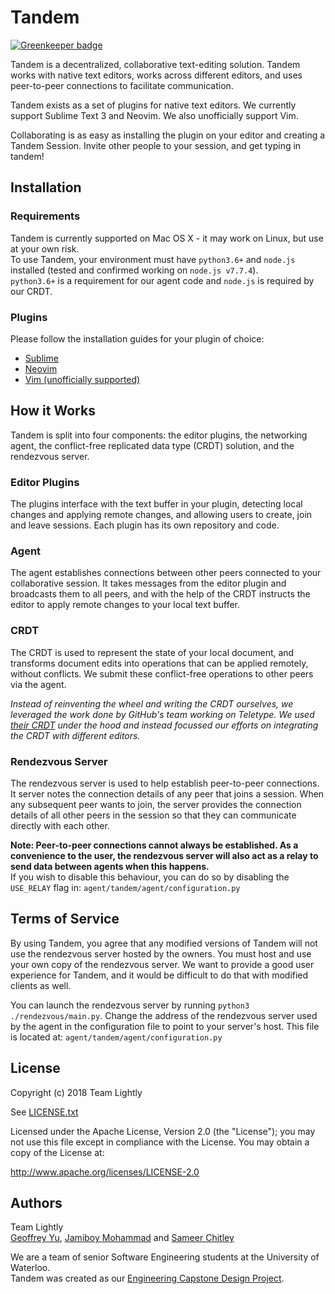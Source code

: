 # Tandem

[![Greenkeeper badge](https://badges.greenkeeper.io/typeintandem/tandem.svg)](https://greenkeeper.io/)

Tandem is a decentralized, collaborative text-editing solution. Tandem works
with native text editors, works across different editors, and uses peer-to-peer
connections to facilitate communication.

Tandem exists as a set of plugins for native text editors. We currently support
Sublime Text 3 and Neovim. We also unofficially support Vim.

Collaborating is as easy as installing the plugin on your editor and creating a
Tandem Session. Invite other people to your session, and get typing in tandem!

## Installation

### Requirements
Tandem is currently supported on Mac OS X - it may work on Linux, but use at
your own risk.  
To use Tandem, your environment must have `python3.6+` and `node.js` installed
(tested and confirmed working on `node.js v7.7.4`).  
`python3.6+` is a requirement for our agent code and `node.js` is required by
our CRDT.

### Plugins
Please follow the installation guides for your plugin of choice:
- [Sublime](https://github.com/typeintandem/sublime)
- [Neovim](https://github.com/typeintandem/nvim)
- [Vim (unofficially supported)](https://github.com/typeintandem/vim)

## How it Works
Tandem is split into four components: the editor plugins, the networking agent,
the conflict-free replicated data type (CRDT) solution, and the rendezvous
server.

### Editor Plugins
The plugins interface with the text buffer in your plugin, detecting local
changes and applying remote changes, and allowing users to create, join and
leave sessions. Each plugin has its own repository and code.

### Agent
The agent establishes connections between other peers connected to your
collaborative session. It takes messages from the editor plugin and broadcasts
them to all peers, and with the help of the CRDT instructs the editor to apply
remote changes to your local text buffer.

### CRDT
The CRDT is used to represent the state of your local document, and transforms
document edits into operations that can be applied remotely, without conflicts.
We submit these conflict-free operations to other peers via the agent.

*Instead of reinventing the wheel and writing the CRDT ourselves, we leveraged
the work done by GitHub's team working on Teletype. We used [their
CRDT](https://github.com/atom/teletype-crdt) under the hood and instead
focussed our efforts on integrating the CRDT with different editors.*

### Rendezvous Server
The rendezvous server is used to help establish peer-to-peer connections. It
server notes the connection details of any peer that joins a session. When any
subsequent peer wants to join, the server provides the connection details of
all other peers in the session so that they can communicate directly with each
other.

**Note: Peer-to-peer connections cannot always be established. As a convenience
to the user, the rendezvous server will also act as a relay to send data
between agents when this happens.**  
If you wish to disable this behaviour, you can do so by disabling the
`USE_RELAY` flag in: `agent/tandem/agent/configuration.py`

## Terms of Service
By using Tandem, you agree that any modified versions of Tandem will not use
the rendezvous server hosted by the owners. You must host and use your own copy
of the rendezvous server. We want to provide a good user experience for Tandem,
and it would be difficult to do that with modified clients as well.

You can launch the rendezvous server by running `python3 ./rendezvous/main.py`.
Change the address of the rendezvous server used by the agent in the
configuration file to point to your server's host. This file is located at:
`agent/tandem/agent/configuration.py`

## License
Copyright (c) 2018 Team Lightly

See [LICENSE.txt](LICENSE.txt)

Licensed under the Apache License, Version 2.0 (the "License");
you may not use this file except in compliance with the License.
You may obtain a copy of the License at:

http://www.apache.org/licenses/LICENSE-2.0

## Authors
Team Lightly  
[Geoffrey Yu](https://github.com/geoffxy), [Jamiboy
Mohammad](https://github.com/jamiboym) and [Sameer
Chitley](https://github.com/rageandqq)

We are a team of senior Software Engineering students at the University of
Waterloo.  
Tandem was created as our [Engineering Capstone Design
Project](https://uwaterloo.ca/capstone-design).
